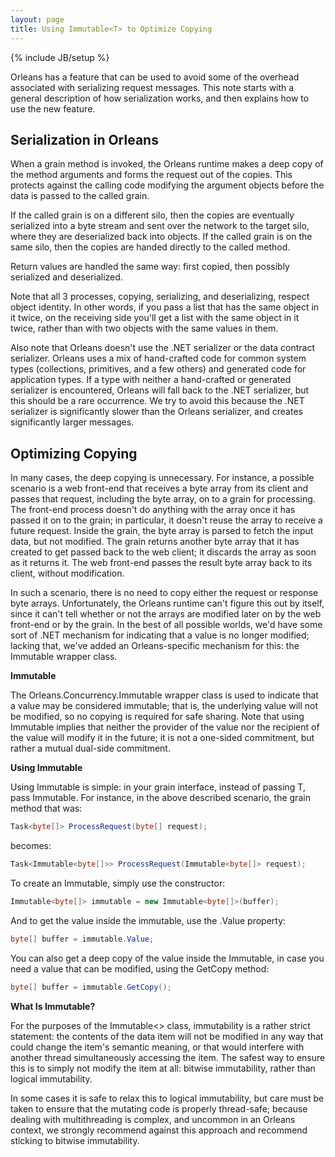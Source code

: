 ```yaml
---
layout: page
title: Using Immutable<T> to Optimize Copying
---
```

{% include JB/setup %}

Orleans has a feature that can be used to avoid some of the overhead associated with serializing request messages. This note starts with a general description of how serialization works, and then explains how to use the new feature.

## Serialization in Orleans
When a grain method is invoked, the Orleans runtime makes a deep copy of the method arguments and forms the request out of the copies. This protects against the calling code modifying the argument objects before the data is passed to the called grain.

If the called grain is on a different silo, then the copies are eventually serialized into a byte stream and sent over the network to the target silo, where they are deserialized back into objects. If the called grain is on the same silo, then the copies are handed directly to the called method.

Return values are handled the same way: first copied, then possibly serialized and deserialized.

Note that all 3 processes, copying, serializing, and deserializing, respect object identity. In other words, if you pass a list that has the same object in it twice, on the receiving side you'll get a list with the same object in it twice, rather than with two objects with the same values in them.

Also note that Orleans doesn't use the .NET serializer or the data contract serializer. Orleans uses a mix of hand-crafted code for common system types (collections, primitives, and a few others) and generated code for application types. If a type with neither a hand-crafted or generated serializer is encountered, Orleans will fall back to the .NET serializer, but this should be a rare occurrence. We try to avoid this because the .NET serializer is significantly slower than the Orleans serializer, and creates significantly larger messages.

## Optimizing Copying
In many cases, the deep copying is unnecessary. For instance, a possible scenario is a web front-end that receives a byte array from its client and passes that request, including the byte array, on to a grain for processing. The front-end process doesn't do anything with the array once it has passed it on to the grain; in particular, it doesn't reuse the array to receive a future request. Inside the grain, the byte array is parsed to fetch the input data, but not modified. The grain returns another byte array that it has created to get passed back to the web client; it discards the array as soon as it returns it. The web front-end passes the result byte array back to its client, without modification.

 In such a scenario, there is no need to copy either the request or response byte arrays. Unfortunately, the Orleans runtime can't figure this out by itself, since it can't tell whether or not the arrays are modified later on by the web front-end or by the grain. In the best of all possible worlds, we'd have some sort of .NET mechanism for indicating that a value is no longer modified; lacking that, we've added an Orleans-specific mechanism for this: the Immutable<T> wrapper class.

**Immutable<T>**

The Orleans.Concurrency.Immutable<T> wrapper class is used to indicate that a value may be considered immutable; that is, the underlying value will not be modified, so no copying is required for safe sharing. Note that using Immutable<T> implies that neither the provider of the value nor the recipient of the value will modify it in the future; it is not a one-sided commitment, but rather a mutual dual-side commitment.

**Using Immutable<T>**

Using Immutable<T> is simple: in your grain interface, instead of passing T, pass Immutable<T>. For instance, in the above described scenario, the grain method that was:

``` csharp
Task<byte[]> ProcessRequest(byte[] request);
```

 becomes:

``` csharp
Task<Immutable<byte[]>> ProcessRequest(Immutable<byte[]> request);
```

To create an Immutable<T>, simply use the constructor:

``` csharp
Immutable<byte[]> immutable = new Immutable<byte[]>(buffer);
```

 And to get the value inside the immutable, use the .Value property:

``` csharp
byte[] buffer = immutable.Value;
```

 You can also get a deep copy of the value inside the Immutable, in case you need a value that can be modified, using the GetCopy method:

``` csharp
byte[] buffer = immutable.GetCopy();
```

**What Is Immutable?**

For the purposes of the Immutable<> class, immutability is a rather strict statement: the contents of the data item will not be modified in any way that could change the item's semantic meaning, or that would interfere with another thread simultaneously accessing the item. The safest way to ensure this is to simply not modify the item at all: bitwise immutability, rather than logical immutability. 

In some cases it is safe to relax this to logical immutability, but care must be taken to ensure that the mutating code is properly thread-safe; because dealing with multithreading is complex, and uncommon in an Orleans context, we strongly recommend against this approach and recommend sticking to bitwise immutability.

